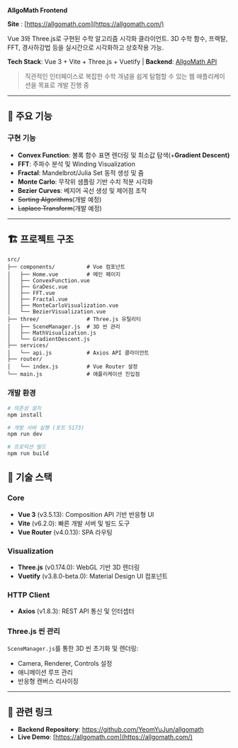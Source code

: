 **AllgoMath Frontend**

**Site** : [https://allgomath.com](https://allgomath.com/)

Vue 3와 Three.js로 구현된 수학 알고리즘 시각화 클라이언트. 3D 수학 함수, 프랙탈, FFT, 경사하강법 등을 실시간으로 시각화하고 상호작용 가능.

**Tech Stack**: Vue 3 + Vite + Three.js + Vuetify | **Backend**: [AllgoMath API](https://github.com/YeomYuJun/allgomath)

> 직관적인 인터페이스로 복잡한 수학 개념을 쉽게 탐험할 수 있는 웹 애플리케이션을 목표로 개발 진행 중
> 

---

## 🎨 주요 기능

### 구현 기능

- **Convex Function**: 볼록 함수 표면 렌더링 및 최소값 탐색(+**Gradient Descent)**
- **FFT**: 주파수 분석 및 Winding Visualization
- **Fractal**: Mandelbrot/Julia Set 동적 생성 및 줌
- **Monte Carlo**: 무작위 샘플링 기반 수치 적분 시각화
- **Bezier Curves**: 베지어 곡선 생성 및 제어점 조작
- ~~Sorting Algorithms~~(개발 예정)
- ~~Laplace Transform~~(개발 예정)

---

## 🏗️ 프로젝트 구조

```
src/
├── components/          # Vue 컴포넌트
│   ├── Home.vue         # 메인 페이지
│   ├── ConvexFunction.vue
│   ├── GraDesc.vue
│   ├── FFT.vue
│   ├── Fractal.vue
│   ├── MonteCarloVisualization.vue
│   └── BezierVisualization.vue
├── three/               # Three.js 유틸리티
│   ├── SceneManager.js  # 3D 씬 관리
│   ├── MathVisualization.js
│   └── GradientDescent.js
├── services/
│   └── api.js           # Axios API 클라이언트
├── router/
│   └── index.js         # Vue Router 설정
└── main.js              # 애플리케이션 진입점

```

### 개발 환경

```bash
# 의존성 설치
npm install

# 개발 서버 실행 (포트 5173)
npm run dev

# 프로덕션 빌드
npm run build

```

## 🔧 기술 스택

### Core

- **Vue 3** (v3.5.13): Composition API 기반 반응형 UI
- **Vite** (v6.2.0): 빠른 개발 서버 및 빌드 도구
- **Vue Router** (v4.0.13): SPA 라우팅

### Visualization

- **Three.js** (v0.174.0): WebGL 기반 3D 렌더링
- **Vuetify** (v3.8.0-beta.0): Material Design UI 컴포넌트

### HTTP Client

- **Axios** (v1.8.3): REST API 통신 및 인터셉터

### Three.js 씬 관리

`SceneManager.js`를 통한 3D 씬 초기화 및 렌더링:

- Camera, Renderer, Controls 설정
- 애니메이션 루프 관리
- 반응형 캔버스 리사이징

---

## 🔗 관련 링크

- **Backend Repository**: https://github.com/YeomYuJun/allgomath
- **Live Demo**: [https://allgomath.com](https://allgomath.com/)

